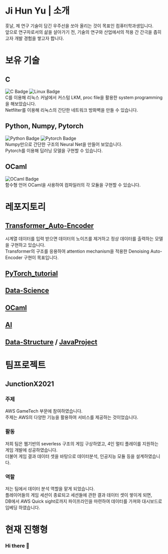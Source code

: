 # Ji Hun Yu | 소개
훗날, 제 연구 기술이 담긴 우주선을 쏘아 올리는 것이 목표인 컴퓨터학과생입니다.  
앞으로 연구자로서의 삶을 살아가기 전, 기술의 연구와 산업에서의 적용 간 간극을 좁히고자 개발 경험을 쌓고자 합니다.  

# 보유 기술
## C
![C Badge](http://img.shields.io/badge/-C-A8B9CC?style=flat-square&logo=c&logoColor=white)
![Linux Badge](http://img.shields.io/badge/-Linux-FCC624?style=flat-square&logo=Linux&logoColor=black)  
C를 이용해 리눅스 커널에서 커스텀 LKM, proc file을 활용한 system programming을 해보았습니다.  
Netfilter를 이용해 리눅스의 간단한 네트워크 방화벽을 만들 수 있습니다.

## Python, Numpy, Pytorch
![Python Badge](http://img.shields.io/badge/-Python-3776AB?style=flat-square&logo=python&logoColor=white)
![Pytorch Badge](http://img.shields.io/badge/-Pytorch-EE4C2C?style=flat-square&logo=pytorch&logoColor=white)  
Numpy만으로 간단한 구조의 Neural Net을 만들어 보았습니다.  
Pytorch를 이용해 딥러닝 모델을 구현할 수 있습니다.  

## OCaml
![OCaml Badge](http://img.shields.io/badge/-OCaml-EC6813?style=flat-square&logo=ocaml&logoColor=white)  
함수형 언어 OCaml을 사용하여 컴파일러의 각 모듈을 구현할 수 있습니다.  

# 레포지토리
## [Transformer_Auto-Encoder](https://github.com/Upota/Transformer_Auto-Encoder)
시계열 데이터를 입력 받으면 데이터의 노이즈를 제거하고 정상 데이터를 출력하는 모델을 구현하고 있습니다.  
Transformer의 구조를 응용하여 attention mechanism을 적용한 Denoising Auto-Encoder 구현이 목표입니다.  

## [PyTorch_tutorial](https://github.com/Upota/PyTorch_tutorial)


## [Data-Science](https://github.com/Upota/Data-Science)

## [OCaml](https://github.com/Upota/Ocaml)

## [AI](https://github.com/Upota/AI)

## [Data-Structure](https://github.com/Upota/Data-Science) / [JavaProject](https://github.com/Upota/JavaProject)

# 팀프로젝트
## JunctionX2021
### 주제
AWS GameTech 부문에 참여하였습니다.  
주제는 AWS의 다양한 기능을 활용하여 서비스를 제공하는 것이었습니다. 

### 활동
저희 팀은 웹기반의 severless 구조의 게임 구상하였고, 4인 멀티 플레이를 지원하는 게임 개발에 성공하였습니다.  
더불어 게임 결과 데이터 셋을 바탕으로 데이터분석, 인공지능 모듈 등을 설계하였습니다.  

### 역할
저는 팀에서 데이터 분석 역할을 맡게 되었습니다.  
플레이어들의 게임 세션이 종료되고 세션들에 관한 결과 데이터 셋이 쌓이게 되면,  
DB에서 AWS Quick sight로까지 파이프라인을 마련하여 데이터를 가져와 대시보드로 임베딩 하였습니다.

# 현재 진행형

### Hi there 👋

<!--
**Upota/Upota** is a ✨ _special_ ✨ repository because its `README.md` (this file) appears on your GitHub profile.

Here are some ideas to get you started:

- 🔭 I’m currently working on ...
- 🌱 I’m currently learning ...
- 👯 I’m looking to collaborate on ...
- 🤔 I’m looking for help with ...
- 💬 Ask me about ...
- 📫 How to reach me: ...
- 😄 Pronouns: ...
- ⚡ Fun fact: ...
-->
